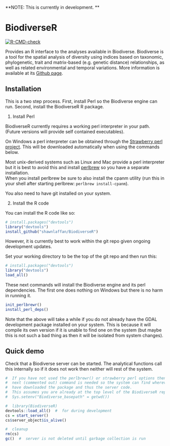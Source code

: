 
<!-- README.md is generated from README.Rmd. Please edit that file -->

**NOTE: This is currently in development. **

# BiodiverseR

<!-- badges: start -->

[![R-CMD-check](https://github.com/shawnlaffan/Biodiverse-R/actions/workflows/R-CMD-check.yaml/badge.svg)](https://github.com/shawnlaffan/Biodiverse-R/actions/workflows/R-CMD-check.yaml)
<!-- badges: end -->

Provides an R interface to the analyses available in Biodiverse.
Biodiverse is a tool for the spatial analysis of diversity using indices
based on taxonomic, phylogenetic, trait and matrix-based (e.g. genetic
distance) relationships, as well as related environmental and temporal
variations. More information is available at its [Github
page](https://github.com/shawnlaffan/biodiverse).

## Installation

This is a two step process. First, install Perl so the Biodiverse engine
can run. Second, install the BiodiverseR R package.

1.  Install Perl

BiodiverseR currently requires a working perl interpreter in your path.
(Future versions will provide self contained executables).

On Windows a perl interpreter can be obtained through the [Strawberry
perl project](https://strawberryperl.com/releases.html). This will be
downloaded automatically when using the commands below.

Most unix-derived systems such as Linux and Mac provide a perl
interpreter but it is best to avoid this and install
[perlbrew](https://perlbrew.pl/Installation.html) so you have a separate
installation.  
When you install perlbrew be sure to also install the cpanm utility (run
this in your shell after starting perlbrew: `perlbrew install-cpanm`).

You also need to have git installed on your system.

2.  Install the R code

You can install the R code like so:

``` r
# install.packages("devtools")
library("devtools")
install_github("shawnlaffan/BiodiverseR")
```

However, it is currently best to work within the git repo given ongoing
development updates.

Set your working directory to be the top of the git repo and then run
this:

``` r
# install.packages("devtools")
library("devtools")
load_all()
```

These next commands will install the Biodiverse engine and its perl
dependencies. The first one does nothing on Windows but there is no harm
in running it.

``` r
init_perlbrewr()
install_perl_deps()
```

Note that the above will take a while if you do not already have the
GDAL development package installed on your system. This is because it
will compile its own version if it is unable to find one on the system
(but maybe this is not such a bad thing as then it will be isolated from
system changes).

## Quick demo

Check that a Biodiverse server can be started. The analytical functions
call this internally so if it does not work then neither will rest of
the system.

``` r
#  If you have not used the perlbrewr() or strawberry perl options then this 
#  next (commented out) command is needed so the system can find wherever you 
#  have downloaded the package and thus the server code. 
#  This assumes you are already at the top level of the BiodiverseR repository.  
#  Sys.setenv("Biodiverse_basepath" = getwd())

#  library(BiodiverseR)
devtools::load_all()  #  for during development 
cs = start_server()
cs$server_object$is_alive()

#  cleanup
rm(cs)
gc()  #  server is not deleted until garbage collection is run
```
